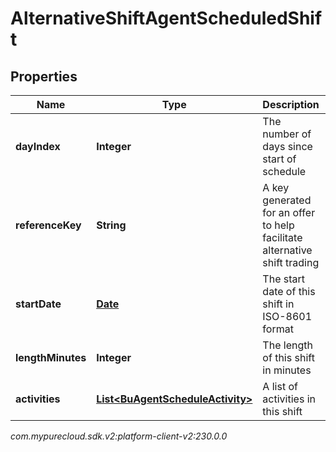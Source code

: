 # AlternativeShiftAgentScheduledShift


## Properties

| Name | Type | Description | Notes |
| ------------ | ------------- | ------------- | ------------- |
| **dayIndex** | **Integer** | The number of days since start of schedule |  |
| **referenceKey** | **String** | A key generated for an offer to help facilitate alternative shift trading |  |
| **startDate** | [**Date**](Date) | The start date of this shift in ISO-8601 format |  |
| **lengthMinutes** | **Integer** | The length of this shift in minutes |  |
| **activities** | [**List&lt;BuAgentScheduleActivity&gt;**](BuAgentScheduleActivity) | A list of activities in this shift |  |




_com.mypurecloud.sdk.v2:platform-client-v2:230.0.0_
